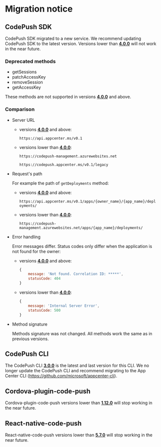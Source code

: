 # Migration notice

## CodePush SDK

CodePush SDK migrated to a new service. We recommend updating CodePush SDK to the latest version. Versions lower than **[4.0.0](https://github.com/microsoft/code-push/releases/tag/v4.0.0)** will not work in the near future.

### Deprecated methods

* getSessions
* patchAccessKey
* removeSession
* getAccessKey

These methods are not supported in versions **[4.0.0](https://github.com/microsoft/code-push/releases/tag/v4.0.0)** and above.

### Comparison

* Server URL

  * versions **[4.0.0](https://github.com/microsoft/code-push/releases/tag/v4.0.0)** and above:

    `https://api.appcenter.ms/v0.1`

  * versions lower than **[4.0.0](https://github.com/microsoft/code-push/releases/tag/v4.0.0)**:

    `https://codepush-management.azurewebsites.net`

    `https://codepush.appcenter.ms/v0.1/legacy`

* Request's path

    For example the path of `getDeployments` method:

  * versions **[4.0.0](https://github.com/microsoft/code-push/releases/tag/v4.0.0)** and above:

    `https://api.appcenter.ms/v0.1/apps/{owner_name}/{app_name}/deployments/`

  * versions lower than **[4.0.0](https://github.com/microsoft/code-push/releases/tag/v4.0.0)**:

    `https://codepush-management.azurewebsites.net/apps/{app_name}/deployments/`

* Error handling

  Error messages differ. Status codes only differ when the application is not found for the owner:

  * versions **[4.0.0](https://github.com/microsoft/code-push/releases/tag/v4.0.0)** and above:

    ```javascript
    {
        message: 'Not found. Correlation ID: *****',
        statusCode: 404
    }
    ```

  * versions lower than **[4.0.0](https://github.com/microsoft/code-push/releases/tag/v4.0.0)**:

    ```javascript
    {
        message: 'Internal Server Error',
        statusCode: 500
    }
    ```

* Method signature

    Methods signature was not changed. All methods work the same as in previous versions.

## CodePush CLI

The CodePush CLI **[3.0.0](https://www.npmjs.com/package/code-push-cli/v/3.0.0)** is the latest and last version for this CLI. We no longer update the CodePush CLI and recommend migrating to the App Center CLI (<https://github.com/microsoft/appcenter-cli>).

## Cordova-plugin-code-push

Cordova-plugin-code-push versions lower than **[1.12.0](https://github.com/microsoft/cordova-plugin-code-push/releases/tag/v1.12.0)** will stop working in the near future.

## React-native-code-push

React-native-code-push versions lower than **[5.7.0](https://github.com/microsoft/react-native-code-push/releases/tag/v5.7.0)** will stop working in the near future.
